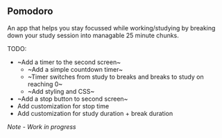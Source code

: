 ## Pomodoro

An app that helps you stay focussed while working/studying by breaking down your study session into managable 25 minute chunks.

TODO:

- ~Add a timer to the second screen~
  - ~Add a simple countdown timer~
  - ~Timer switches from study to breaks and breaks to study on reaching 0~
  - ~Add styling and CSS~
- ~Add a stop button to second screen~
- Add customization for stop time
- Add customization for study duration + break duration 

*Note - Work in progress*
